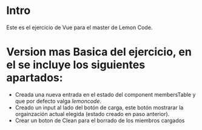 # Intro

Este es el ejercicio de Vue para el master de Lemon Code.

# Version mas Basica del ejercicio, en el se incluye los siguientes apartados:


  - Creada una nueva entrada en el estado del component membersTable y que por defecto valga _lemoncode_.
  - Creado un input al lado del botón de carga, este botón mostrarar la orgainzación actual elegida (estado creado en paso anterior).
  - Crear un boton de Clean para el borrado de los miembros cargados